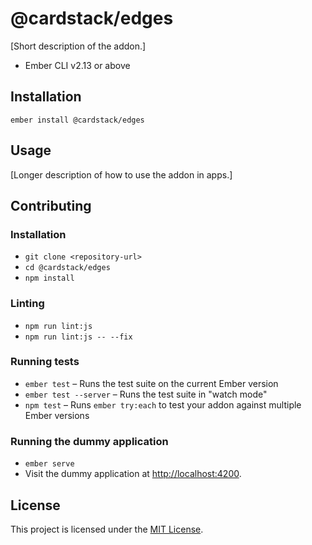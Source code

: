 @cardstack/edges
==============================================================================

[Short description of the addon.]

* Ember CLI v2.13 or above


Installation
------------------------------------------------------------------------------

```
ember install @cardstack/edges
```


Usage
------------------------------------------------------------------------------

[Longer description of how to use the addon in apps.]


Contributing
------------------------------------------------------------------------------

### Installation

* `git clone <repository-url>`
* `cd @cardstack/edges`
* `npm install`

### Linting

* `npm run lint:js`
* `npm run lint:js -- --fix`

### Running tests

* `ember test` – Runs the test suite on the current Ember version
* `ember test --server` – Runs the test suite in "watch mode"
* `npm test` – Runs `ember try:each` to test your addon against multiple Ember versions

### Running the dummy application

* `ember serve`
* Visit the dummy application at [http://localhost:4200](http://localhost:4200).


License
------------------------------------------------------------------------------

This project is licensed under the [MIT License](LICENSE.md).
